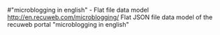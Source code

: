 #"microblogging in english" - Flat file data model
http://en.recuweb.com/microblogging/
Flat JSON file data model of the recuweb portal "microblogging in english"
